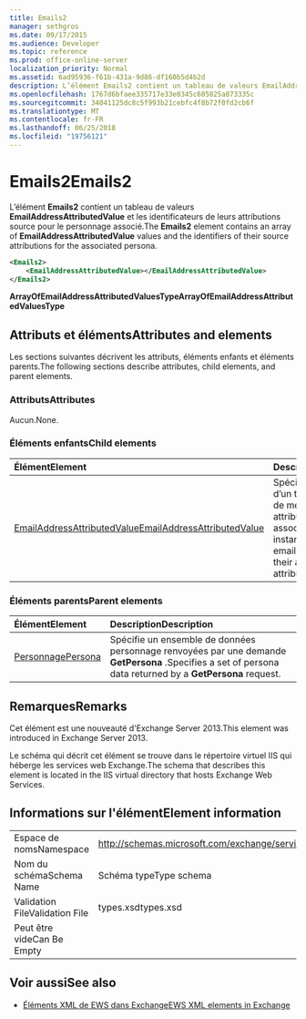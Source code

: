 ```yaml
---
title: Emails2
manager: sethgros
ms.date: 09/17/2015
ms.audience: Developer
ms.topic: reference
ms.prod: office-online-server
localization_priority: Normal
ms.assetid: 6ad95936-f61b-431a-9d86-df160b5d4b2d
description: L’élément Emails2 contient un tableau de valeurs EmailAddressAttributedValue et les identificateurs de leurs attributions source pour le personnage associé.
ms.openlocfilehash: 1767d6bfaee335717e33e0345c605025a073335c
ms.sourcegitcommit: 34041125dc8c5f993b21cebfc4f8b72f0fd2cb6f
ms.translationtype: MT
ms.contentlocale: fr-FR
ms.lasthandoff: 06/25/2018
ms.locfileid: "19756121"
---
```

# <a name="emails2"></a><span data-ttu-id="a7497-103">Emails2</span><span class="sxs-lookup"><span data-stu-id="a7497-103">Emails2</span></span>

<span data-ttu-id="a7497-104">L’élément **Emails2** contient un tableau de valeurs **EmailAddressAttributedValue** et les identificateurs de leurs attributions source pour le personnage associé.</span><span class="sxs-lookup"><span data-stu-id="a7497-104">The **Emails2** element contains an array of **EmailAddressAttributedValue** values and the identifiers of their source attributions for the associated persona.</span></span> 
  
```XML
<Emails2>
    <EmailAddressAttributedValue></EmailAddressAttributedValue>
</Emails2>
```

 <span data-ttu-id="a7497-105">**ArrayOfEmailAddressAttributedValuesType**</span><span class="sxs-lookup"><span data-stu-id="a7497-105">**ArrayOfEmailAddressAttributedValuesType**</span></span>
## <a name="attributes-and-elements"></a><span data-ttu-id="a7497-106">Attributs et éléments</span><span class="sxs-lookup"><span data-stu-id="a7497-106">Attributes and elements</span></span>

<span data-ttu-id="a7497-107">Les sections suivantes décrivent les attributs, éléments enfants et éléments parents.</span><span class="sxs-lookup"><span data-stu-id="a7497-107">The following sections describe attributes, child elements, and parent elements.</span></span>
  
### <a name="attributes"></a><span data-ttu-id="a7497-108">Attributs</span><span class="sxs-lookup"><span data-stu-id="a7497-108">Attributes</span></span>

<span data-ttu-id="a7497-109">Aucun.</span><span class="sxs-lookup"><span data-stu-id="a7497-109">None.</span></span>
  
### <a name="child-elements"></a><span data-ttu-id="a7497-110">Éléments enfants</span><span class="sxs-lookup"><span data-stu-id="a7497-110">Child elements</span></span>

|<span data-ttu-id="a7497-111">**Élément**</span><span class="sxs-lookup"><span data-stu-id="a7497-111">**Element**</span></span>|<span data-ttu-id="a7497-112">**Description**</span><span class="sxs-lookup"><span data-stu-id="a7497-112">**Description**</span></span>|
|:-----|:-----|
|[<span data-ttu-id="a7497-113">EmailAddressAttributedValue</span><span class="sxs-lookup"><span data-stu-id="a7497-113">EmailAddressAttributedValue</span></span>](emailaddressattributedvalue.md) <br/> |<span data-ttu-id="a7497-114">Spécifie une instance d’un tableau d’adresses de messagerie et leurs attributions associées.</span><span class="sxs-lookup"><span data-stu-id="a7497-114">Specifies an instance of an array of email addresses and their associated attributions.</span></span>  <br/> |
   
### <a name="parent-elements"></a><span data-ttu-id="a7497-115">Éléments parents</span><span class="sxs-lookup"><span data-stu-id="a7497-115">Parent elements</span></span>

|<span data-ttu-id="a7497-116">**Élément**</span><span class="sxs-lookup"><span data-stu-id="a7497-116">**Element**</span></span>|<span data-ttu-id="a7497-117">**Description**</span><span class="sxs-lookup"><span data-stu-id="a7497-117">**Description**</span></span>|
|:-----|:-----|
|[<span data-ttu-id="a7497-118">Personnage</span><span class="sxs-lookup"><span data-stu-id="a7497-118">Persona</span></span>](persona.md) <br/> |<span data-ttu-id="a7497-119">Spécifie un ensemble de données personnage renvoyées par une demande **GetPersona** .</span><span class="sxs-lookup"><span data-stu-id="a7497-119">Specifies a set of persona data returned by a **GetPersona** request.</span></span>  <br/> |
   
## <a name="remarks"></a><span data-ttu-id="a7497-120">Remarques</span><span class="sxs-lookup"><span data-stu-id="a7497-120">Remarks</span></span>

<span data-ttu-id="a7497-121">Cet élément est une nouveauté d'Exchange Server 2013.</span><span class="sxs-lookup"><span data-stu-id="a7497-121">This element was introduced in Exchange Server 2013.</span></span>
  
<span data-ttu-id="a7497-122">Le schéma qui décrit cet élément se trouve dans le répertoire virtuel IIS qui héberge les services web Exchange.</span><span class="sxs-lookup"><span data-stu-id="a7497-122">The schema that describes this element is located in the IIS virtual directory that hosts Exchange Web Services.</span></span>
  
## <a name="element-information"></a><span data-ttu-id="a7497-123">Informations sur l'élément</span><span class="sxs-lookup"><span data-stu-id="a7497-123">Element information</span></span>

|||
|:-----|:-----|
|<span data-ttu-id="a7497-124">Espace de noms</span><span class="sxs-lookup"><span data-stu-id="a7497-124">Namespace</span></span>  <br/> |http://schemas.microsoft.com/exchange/services/2006/types  <br/> |
|<span data-ttu-id="a7497-125">Nom du schéma</span><span class="sxs-lookup"><span data-stu-id="a7497-125">Schema Name</span></span>  <br/> |<span data-ttu-id="a7497-126">Schéma type</span><span class="sxs-lookup"><span data-stu-id="a7497-126">Type schema</span></span>  <br/> |
|<span data-ttu-id="a7497-127">Validation File</span><span class="sxs-lookup"><span data-stu-id="a7497-127">Validation File</span></span>  <br/> |<span data-ttu-id="a7497-128">types.xsd</span><span class="sxs-lookup"><span data-stu-id="a7497-128">types.xsd</span></span>  <br/> |
|<span data-ttu-id="a7497-129">Peut être vide</span><span class="sxs-lookup"><span data-stu-id="a7497-129">Can Be Empty</span></span>  <br/> ||
   
## <a name="see-also"></a><span data-ttu-id="a7497-130">Voir aussi</span><span class="sxs-lookup"><span data-stu-id="a7497-130">See also</span></span>



- [<span data-ttu-id="a7497-131">Éléments XML de EWS dans Exchange</span><span class="sxs-lookup"><span data-stu-id="a7497-131">EWS XML elements in Exchange</span></span>](ews-xml-elements-in-exchange.md)


